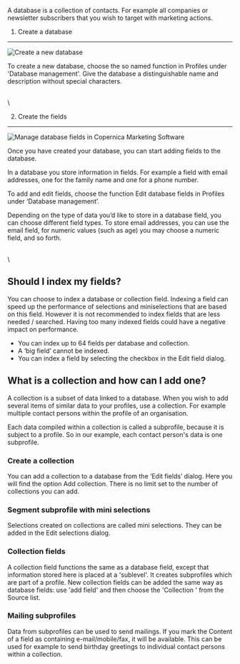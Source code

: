 A database is a collection of contacts. For example all companies or
newsletter subscribers that you wish to target with marketing actions.

1. Create a database
--------------------

![Create a new
database](Copernicacom/create-new-database.png "Create a new database")

To create a new database, choose the so named function in Profiles under
'Database management'. Give the database a distinguishable name and
description without special characters.

\
 \

2. Create the fields
--------------------

![Manage database fields in Copernica Marketing
Software](Copernicacom/manage-fields.png "Manage database fields in Copernica Marketing Software")

Once you have created your database, you can start adding fields to the
database.

In a database you store information in fields. For example a field with
email addresses, one for the family name and one for a phone number.

To add and edit fields, choose the function Edit database fields in
Profiles under ‘Database management’.

Depending on the type of data you’d like to store in a database field,
you can choose different field types. To store email addresses, you can
use the email field, for numeric values (such as age) you may choose a
numeric field, and so forth.

\
 \

Should I index my fields?
-------------------------

You can choose to index a database or collection field. Indexing a field
can speed up the performance of selections and miniselections that are
based on this field. However it is not recommended to index fields that
are less needed / searched. Having too many indexed fields could have a
negative impact on performance.

-   You can index up to 64 fields per database and collection.
-   A ‘big field’ cannot be indexed.
-   You can index a field by selecting the checkbox in the Edit field
    dialog.

What is a collection and how can I add one?
-------------------------------------------

A collection is a subset of data linked to a database. When you wish to
add several items of similar data to your profiles, use a collection.
For example multiple contact persons within the profile of an
organisation.

Each data compiled within a collection is called a subprofile, because
it is subject to a profile. So in our example, each contact person's
data is one subprofile.

### Create a collection

You can add a collection to a database from the ‘Edit fields’ dialog.
Here you will find the option Add collection. There is no limit set to
the number of collections you can add.

### Segment subprofile with mini selections

Selections created on collections are called mini selections. They can
be added in the Edit selections dialog.

### Collection fields

A collection field functions the same as a database field, except that
information stored here is placed at a 'sublevel'. It creates
subprofiles which are part of a profile. New collection fields can be
added the same way as database fields: use 'add field' and then choose
the 'Collection ' from the Source list.

### Mailing subprofiles

Data from subprofiles can be used to send mailings. If you mark the
Content of a field as containing e-mail/mobile/fax, it will be
available. This can be used for example to send birthday greetings to
individual contact persons within a collection.
